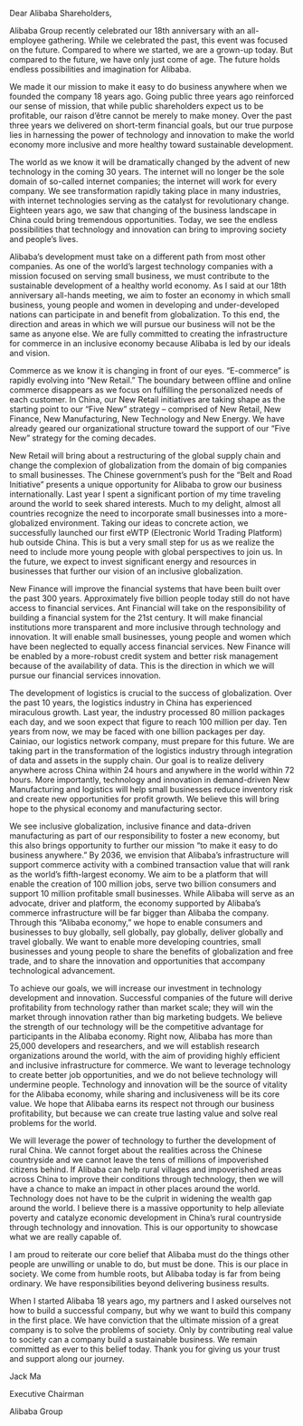 Dear Alibaba Shareholders,

Alibaba Group recently celebrated our 18th anniversary with an all-employee gathering. While we celebrated the past, this event was focused on the future. Compared to where we started, we are a grown-up today. But compared to the future, we have only just come of age. The future holds endless possibilities and imagination for Alibaba.

We made it our mission to make it easy to do business anywhere when we founded the company 18 years ago. Going public three years ago reinforced our sense of mission, that while public shareholders expect us to be profitable, our raison d’être cannot be merely to make money. Over the past three years we delivered on short-term financial goals, but our true purpose lies in harnessing the power of technology and innovation to make the world economy more inclusive and more healthy toward sustainable development.

The world as we know it will be dramatically changed by the advent of new technology in the coming 30 years. The internet will no longer be the sole domain of so-called internet companies; the internet will work for every company. We see transformation rapidly taking place in many industries, with internet technologies serving as the catalyst for revolutionary change. Eighteen years ago, we saw that changing of the business landscape in China could bring tremendous opportunities. Today, we see the endless possibilities that technology and innovation can bring to improving society and people’s lives.

Alibaba’s development must take on a different path from most other companies. As one of the world’s largest technology companies with a mission focused on serving small business, we must contribute to the sustainable development of a healthy world economy. As I said at our 18th anniversary all-hands meeting, we aim to foster an economy in which small business, young people and women in developing and under-developed nations can participate in and benefit from globalization. To this end, the direction and areas in which we will pursue our business will not be the same as anyone else. We are fully committed to creating the infrastructure for commerce in an inclusive economy because Alibaba is led by our ideals and vision.

Commerce as we know it is changing in front of our eyes. “E-commerce” is rapidly evolving into “New Retail.” The boundary between offline and online commerce disappears as we focus on fulfilling the personalized needs of each customer. In China, our New Retail initiatives are taking shape as the starting point to our “Five New” strategy – comprised of New Retail, New Finance, New Manufacturing, New Technology and New Energy. We have already geared our organizational structure toward the support of our “Five New” strategy for the coming decades.

New Retail will bring about a restructuring of the global supply chain and change the complexion of globalization from the domain of big companies to small businesses. The Chinese government’s push for the “Belt and Road Initiative” presents a unique opportunity for Alibaba to grow our business internationally. Last year I spent a significant portion of my time traveling around the world to seek shared interests. Much to my delight, almost all countries recognize the need to incorporate small businesses into a more-globalized environment. Taking our ideas to concrete action, we successfully launched our first eWTP (Electronic World Trading Platform) hub outside China. This is but a very small step for us as we realize the need to include more young people with global perspectives to join us. In the future, we expect to invest significant energy and resources in businesses that further our vision of an inclusive globalization.

New Finance will improve the financial systems that have been built over the past 300 years. Approximately five billion people today still do not have access to financial services. Ant Financial will take on the responsibility of building a financial system for the 21st century. It will make financial institutions more transparent and more inclusive through technology and innovation. It will enable small businesses, young people and women which have been neglected to equally access financial services. New Finance will be enabled by a more-robust credit system and better risk management because of the availability of data. This is the direction in which we will pursue our financial services innovation.

The development of logistics is crucial to the success of globalization. Over the past 10 years, the logistics industry in China has experienced miraculous growth. Last year, the industry processed 80 million packages each day, and we soon expect that figure to reach 100 million per day. Ten years from now, we may be faced with one billion packages per day. Cainiao, our logistics network company, must prepare for this future. We are taking part in the transformation of the logistics industry through integration of data and assets in the supply chain. Our goal is to realize delivery anywhere across China within 24 hours and anywhere in the world within 72 hours. More importantly, technology and innovation in demand-driven New Manufacturing and logistics will help small businesses reduce inventory risk and create new opportunities for profit growth. We believe this will bring hope to the physical economy and manufacturing sector.

We see inclusive globalization, inclusive finance and data-driven manufacturing as part of our responsibility to foster a new economy, but this also brings opportunity to further our mission “to make it easy to do business anywhere.” By 2036, we envision that Alibaba’s infrastructure will support commerce activity with a combined transaction value that will rank as the world’s fifth-largest economy. We aim to be a platform that will enable the creation of 100 million jobs, serve two billion consumers and support 10 million profitable small businesses. While Alibaba will serve as an advocate, driver and platform, the economy supported by Alibaba’s commerce infrastructure will be far bigger than Alibaba the company. Through this “Alibaba economy,” we hope to enable consumers and businesses to buy globally, sell globally, pay globally, deliver globally and travel globally. We want to enable more developing countries, small businesses and young people to share the benefits of globalization and free trade, and to share the innovation and opportunities that accompany technological advancement.

To achieve our goals, we will increase our investment in technology development and innovation. Successful companies of the future will derive profitability from technology rather than market scale; they will win the market through innovation rather than big marketing budgets. We believe the strength of our technology will be the competitive advantage for participants in the Alibaba economy. Right now, Alibaba has more than 25,000 developers and researchers, and we will establish research organizations around the world, with the aim of providing highly efficient and inclusive infrastructure for commerce. We want to leverage technology to create better job opportunities, and we do not believe technology will undermine people. Technology and innovation will be the source of vitality for the Alibaba economy, while sharing and inclusiveness will be its core value. We hope that Alibaba earns its respect not through our business profitability, but because we can create true lasting value and solve real problems for the world.

We will leverage the power of technology to further the development of rural China. We cannot forget about the realities across the Chinese countryside and we cannot leave the tens of millions of impoverished citizens behind. If Alibaba can help rural villages and impoverished areas across China to improve their conditions through technology, then we will have a chance to make an impact in other places around the world. Technology does not have to be the culprit in widening the wealth gap around the world. I believe there is a massive opportunity to help alleviate poverty and catalyze economic development in China’s rural countryside through technology and innovation. This is our opportunity to showcase what we are really capable of.

I am proud to reiterate our core belief that Alibaba must do the things other people are unwilling or unable to do, but must be done. This is our place in society. We come from humble roots, but Alibaba today is far from being ordinary. We have responsibilities beyond delivering business results.

When I started Alibaba 18 years ago, my partners and I asked ourselves not how to build a successful company, but why we want to build this company in the first place. We have conviction that the ultimate mission of a great company is to solve the problems of society. Only by contributing real value to society can a company build a sustainable business. We remain committed as ever to this belief today. Thank you for giving us your trust and support along our journey.

 

Jack Ma

Executive Chairman

Alibaba Group